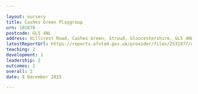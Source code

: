 ```yaml
---

layout: nursery
title: Cashes Green Playgroup
urn: 101678
postcode: GL5 4NL
address: Hillcrest Road, Cashes Green, Stroud, Gloucestershire, GL5 4NL
latestReportUrl: https://reports.ofsted.gov.uk/provider/files/2531977/urn/101678.pdf
teaching: 2
development: 1
leadership: 2
outcomes: 2
overall: 2
date: 8 December 2015

---
```

